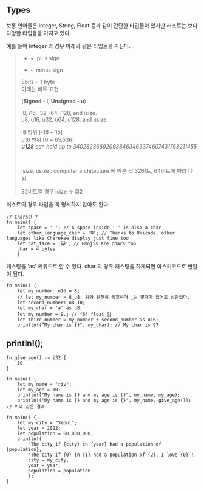 ## Types

보통 언어들은 Integer, String, Float 등과 같이 간단한 타입들이 있지만 러스트는
보다 다양한 타입들을 가지고 있다.

예를 들어 Integer 의 경우 아래와 같은 타입들을 가진다.

>  + +&#160; plus sign
>  - -&#160; minus sign
> 
> 8bits = 1 byte  
> 아래는 비트 표현
> 
> (**Signed - i**, **Unsigned - u**)
> 
> i8, i16, i32, i64, i128, and isize. <br>
> u8, u16, u32, u64, u128, and usize. 
> 
> i8 범위 [-16 ~ 15]  
> u16 범위 [0 ~ 65,536]  
> _**u128** can hold up to 340282366920938463463374607431768211455_
>
> <br>
> 
> isize, usize : computer architecture 에 따른 것
> 32비트, 64비트에 따라 나뉨
> 
> 32비트일 경우 isize -> i32
> 

러스트의 경우 타입을 꼭 명시하지 않아도 된다.


```
// Chars란 ?
fn main() {
    let space = ' '; // A space inside ' ' is also a char
    let other_language_char = 'Ꮔ'; // Thanks to Unicode, other languages like Cherokee display just fine too
    let cat_face = '😺'; // Emojis are chars too
    char = 4 bytes
    }
```

캐스팅을 'as' 키워드로 할 수 있다.
char 의 경우 캐스팅을 하게되면 아스키코드로 변환이 된다.

```
fn main() {
    let my_number: u16 = 8;
    // let my_number = 8_u8; 위와 완전히 동일하며 _는 몇개가 있어도 상관없다.
    let second_number: u8 10;
    let my_char = 'a' as u8;
    let my_number = 9.; // f64 float 임
    let third_number = my_number + second_number as u16;
    println!("My char is {}", my_char); // My char is 97
```

## println!();

```
fn give_age() -> i32 {
    10
}

fn main() {
    let my_name = "riv";
    let my_age = 10;
    println!("My name is {} and my age is {}", my_name, my_age);
    println!("My name is {} and my age is {}", my_name, give_age()); // 위와 같은 결과
```

```
fn main() {
    let my_city = "Seoul";
    let year = 2022;
    let population = 60_000_000;
    println!(
        "The city if {city} in {year} had a population of {population},
        "The city if {0} in {1} had a population of {2}. I love {0} !,
        city = my_city,
        year = year,
        population = population
        );
}
```